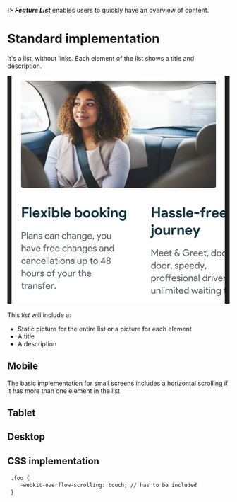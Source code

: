 !> ***Feature List*** enables users to quickly have an overview of content.

# Standard implementation
It's a list, without links. Each element of the list shows a title and description.

![Feature List](featureList.png) 

This _list_ will include a:
 - Static picture for the entire list or a picture for each element
 - A title
 - A description
 
## Mobile
The basic implementation for small screens includes a horizontal scrolling if it has more than one element in the list

## Tablet
## Desktop


## CSS implementation
```code
 .foo {
    -webkit-overflow-scrolling: touch; // has to be included
 }
```